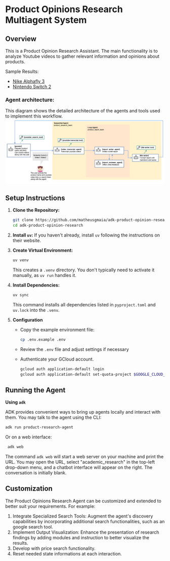 # Product Opinions Research Multiagent System


## Overview

This is a Product Opinion Research Assistant. The main functionality is to analyze Youtube videos to gather relevant information and opinions about products.

Sample Results: 
- [Nike Alphafly 3](sample/NIKE_ALPHAFLY_3_research_report.md)
- [Nintendo Switch 2](sample/Nintendo_Switch_2_research_report.md)

### Agent architecture:

This diagram shows the detailed architecture of the agents and tools used
to implement this workflow.
<img src="multi_agent_diagram.png" alt="multi agent diagram" width="800"/>

## Setup Instructions

1.  **Clone the Repository:**
    ```bash
    git clone https://github.com/matheusgmaia/adk-product-opinion-research.git
    cd adk-product-opinion-research
    ```

2.  **Install `uv`:** If you haven't already, install `uv` following the instructions on their website.

3.  **Create Virtual Environment:**
    ```bash
    uv venv
    ```
    This creates a `.venv` directory. You don't typically need to activate it manually, as `uv run` handles it.

4.  **Install Dependencies:**
    ```bash
    uv sync
    ```
    This command installs all dependencies listed in `pyproject.toml` and `uv.lock` into the `.venv`.


5.  **Configuration**

    *   Copy the example environment file:
        ```bash
        cp .env.example .env
        ```
    *   Review the `.env` file and adjust settings if necessary

    *   Authenticate your GCloud account.

        ```bash
        gcloud auth application-default login
        gcloud auth application-default set-quota-project $GOOGLE_CLOUD_PROJECT
        ```

## Running the Agent

**Using `adk`**

ADK provides convenient ways to bring up agents locally and interact with them.
You may talk to the agent using the CLI:

```bash
adk run product-research-agent
```

Or on a web interface:

```bash
 adk web
```

The command `adk web` will start a web server on your machine and print the URL.
You may open the URL, select "academic_research" in the top-left drop-down menu, and
a chatbot interface will appear on the right. The conversation is initially
blank.

## Customization

The Product Opinions Research Agent can be customized and extended to better suit your requirements. For example:
 1. Integrate Specialized Search Tools: Augment the agent's discovery capabilities by incorporating additional  search functionalities, such as an google search tool.
 2. Implement Output Visualization: Enhance the presentation of research findings by adding modules and instruction to better visualize the results.
 3. Develop with price search functionality.
 4. Reset needed state informations at each interaction.